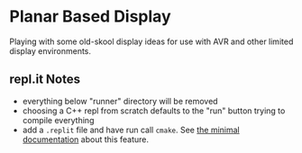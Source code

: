 # Planar Based Display

Playing with some old-skool display ideas for use with AVR and other limited display environments.

## repl.it Notes
- everything below "runner" directory will be removed
- choosing a C++ repl from scratch defaults to the "run" button trying to compile everything
- add a `.replit` file and have run call `cmake`. See [the minimal documentation](https://docs.repl.it/repls/dot-replit) about this feature.
